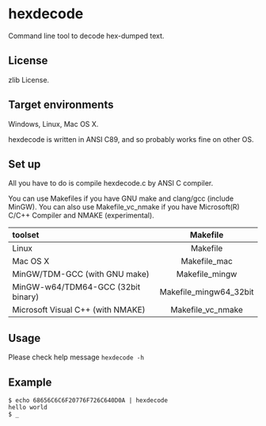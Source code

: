 hexdecode
=========

Command line tool to decode hex-dumped text.

License
-------

zlib License.

Target environments
-------------------

Windows, Linux, Mac OS X.

hexdecode is written in ANSI C89, and so probably works fine on other OS.

Set up
------

All you have to do is compile hexdecode.c by ANSI C compiler.

You can use Makefiles if you have GNU make and clang/gcc (include MinGW).
You can also use Makefile_vc_nmake if you have Microsoft(R) C/C++ Compiler and NMAKE (experimental).

| toolset                            | Makefile                 |
|:-----------------------------------|:------------------------:|
| Linux                              | Makefile                 |
| Mac OS X                           | Makefile\_mac            |
| MinGW/TDM-GCC (with GNU make)      | Makefile\_mingw          |
| MinGW-w64/TDM64-GCC (32bit binary) | Makefile\_mingw64\_32bit |
| Microsoft Visual C++ (with NMAKE)  | Makefile\_vc\_nmake      |

Usage
-----

Please check help message `hexdecode -h`

Example
-------

    $ echo 68656C6C6F20776F726C640D0A | hexdecode
    hello world
    $ _
